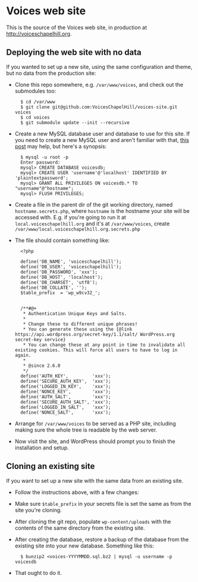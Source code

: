 Voices web site
===============

This is the source of the Voices web site, in production at
http://voiceschapelhill.org.

Deploying the web site with no data
-----------------------------------

If you wanted to set up a new site, using the same configuration and theme, but
no data from the production site:

* Clone this repo somewhere, e.g. `/var/www/voices`, and check out the submodules too:

        $ cd /var/www
        $ git clone git@github.com:VoicesChapelHill/voices-site.git voices
        $ cd voices
        $ git submodule update --init --recursive

* Create a new MySQL database user and database to use for this site. If you need to create a new MySQL user and aren't familiar with that, [this post](https://codex.wordpress.org/Installing_WordPress#Using_the_MySQL_Client) may help, but here's a synopsis:

        $ mysql -u root -p
        Enter password:
        mysql> CREATE DATABASE voicesdb;
        mysql> CREATE USER 'username'@'localhost' IDENTIFIED BY 'plaintextpassword';
        mysql> GRANT ALL PRIVILEGES ON voicesdb.* TO "username"@"hostname";
        mysql> FLUSH PRIVILEGES;

* Create a file in the parent dir of the git working directory, named `hostname.secrets.php`,
  where `hostname` is the hostname your site will be accessed with. E.g. if you're going
  to run it at `local.voiceschapelhill.org` and it's at `/var/www/voices`, create
  `/var/www/local.voiceschapelhill.org.secrets.php`
* The file should contain something like:

        <?php

        define('DB_NAME', 'voiceschapelhill');
        define('DB_USER', 'voiceschapelhill');
        define('DB_PASSWORD', 'xxx');
        define('DB_HOST', 'localhost');
        define('DB_CHARSET', 'utf8');
        define('DB_COLLATE', '');
        $table_prefix  = 'wp_w9cv32_';


        /**#@+
         * Authentication Unique Keys and Salts.
         *
         * Change these to different unique phrases!
         * You can generate these using the {@link https://api.wordpress.org/secret-key/1.1/salt/ WordPress.org secret-key service}
         * You can change these at any point in time to invalidate all existing cookies. This will force all users to have to log in again.
         *
         * @since 2.6.0
         */
        define('AUTH_KEY',         'xxx');
        define('SECURE_AUTH_KEY',  'xxx');
        define('LOGGED_IN_KEY',    'xxx');
        define('NONCE_KEY',        'xxx');
        define('AUTH_SALT',        'xxx');
        define('SECURE_AUTH_SALT', 'xxx');
        define('LOGGED_IN_SALT',   'xxx');
        define('NONCE_SALT',       'xxx');

* Arrange for `/var/www/voices` to be served as a PHP site, including making sure the whole tree
  is readable by the web server.
* Now visit the site, and WordPress should prompt you to finish the installation
  and setup.

Cloning an existing site
------------------------

If you want to set up a new site with the same data from an existing site.

* Follow the instructions above, with a few changes:
* Make sure `$table_prefix` in your secrets file is set the same as from
  the site you're cloning.
* After cloning the git repo, populate `wp-content/uploads` with the contents
  of the same directory from the existing site.
* After creating the database, restore a backup of the database from the
  existing site into your new database. Something like this:

        $ bunzip2 <voices-YYYYMMDD.sql.bz2 | mysql -u username -p voicesdb

* That ought to do it.
